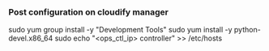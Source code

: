 ### Post configuration on cloudify manager
sudo yum group install -y "Development Tools"
sudo yum install -y python-devel.x86_64
sudo echo "<ops_ctl_ip> controller" >> /etc/hosts
